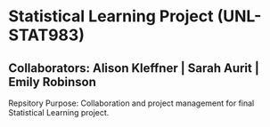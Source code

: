 # Statistical Learning Project (UNL-STAT983)
## Collaborators: Alison Kleffner | Sarah Aurit | Emily Robinson 

Repsitory Purpose: Collaboration and project management for final Statistical Learning project.
